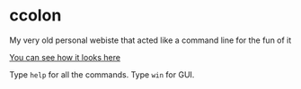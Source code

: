 # ccolon
My very old personal webiste that acted like a command line for the fun of it

[You can see how it looks here](https://akosnikhazy.github.io/ccolon/)


Type ```help``` for all the commands. Type ```win``` for GUI.
